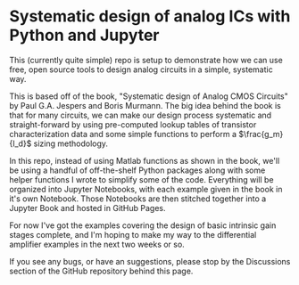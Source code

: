 # Systematic design of analog ICs with Python and Jupyter

This (currently quite simple) repo is setup to demonstrate how we can use
free, open source tools to design analog circuits in a simple, systematic
way. 

This is based off of the book, "Systematic design of Analog CMOS Circuits"
by Paul G.A. Jespers and Boris Murmann. The big idea behind the book is that
for many circuits, we can make our design process systematic and
straight-forward by using pre-computed lookup tables of transistor characterization
data and some simple functions to perform a $\frac{g_m}{I_d}$ sizing methodology.

In this repo, instead of using Matlab functions as shown in the book, 
we'll be using a handful of off-the-shelf Python packages along with 
some helper functions I wrote to simplify some of the code. Everything will be
organized into Jupyter Notebooks, with each example given in the book
in it's own Notebook. Those Notebooks are then stitched together into a Jupyter
Book and hosted in GitHub Pages.

For now I've got the examples covering the design of basic intrinsic gain
stages complete, and I'm hoping to make my way to the differential amplifier
examples in the next two weeks or so.

If you see any bugs, or have an suggestions, please stop by the Discussions
section of the GitHub repository behind this page.